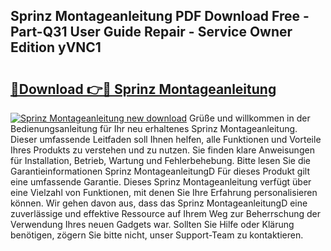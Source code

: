 ## Sprinz Montageanleitung PDF Download Free - Part-Q31 User Guide Repair - Service Owner Edition yVNC1

# <h2><a href="http://df7gtm.blite.top/?on=Sprinz+Montageanleitung">🔗Download 👉🔴 Sprinz Montageanleitung</a></h2>

[![Sprinz Montageanleitung new download](https://i.imgur.com/lujVjoI.png)](http://df7gtm.blite.top/?on=Sprinz+Montageanleitung)
Grüße und willkommen in der Bedienungsanleitung für Ihr neu erhaltenes Sprinz Montageanleitung. Dieser umfassende Leitfaden soll Ihnen helfen, alle Funktionen und Vorteile Ihres Produkts zu verstehen und zu nutzen. Sie finden klare Anweisungen für Installation, Betrieb, Wartung und Fehlerbehebung. Bitte lesen Sie die Garantieinformationen Sprinz MontageanleitungD Für dieses Produkt gilt eine umfassende Garantie. Dieses Sprinz Montageanleitung verfügt über eine Vielzahl von Funktionen, mit denen Sie Ihre Erfahrung personalisieren können. Wir gehen davon aus, dass das Sprinz MontageanleitungD eine zuverlässige und effektive Ressource auf Ihrem Weg zur Beherrschung der Verwendung Ihres neuen Gadgets war. Sollten Sie Hilfe oder Klärung benötigen, zögern Sie bitte nicht, unser Support-Team zu kontaktieren.
